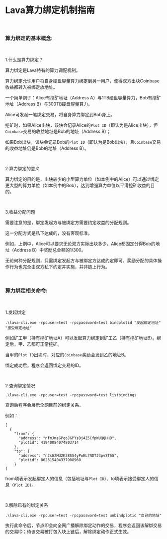 # Lava算力绑定机制指南

<br />

### 算力绑定的基本概念:

<br />

1.什么是算力绑定？

算力绑定是Lava特有的算力调配机制。

算力绑定允许用户将自身硬盘容量算力绑定到另一用户，使得双方出块Coinbase收益都转入被绑定放地址。

一个简单例子：Alice有挖矿地址（Address A）与1TB硬盘容量算力，Bob有挖矿地址（Address B）与300TB硬盘容量算力。

Alice可发起一笔绑定交易，将自身算力绑定到Bob身上。

挖矿时，如果Alice出块，该块会记录Alice的`Plot ID`（即认为是Alice出块），但`Coinbase`交易的收益地址是Bob的地址（Address B）；

如果Bob出块，该块会记录Bob的`Plot ID`（即认为是Bob出块），且`Coinbase`交易的收益地址仍是Bob的地址（Address B）。

<br />

2.算力绑定的意义

算力绑定的目的是，出块较少的小型算力单位（如本例中的Alice）可以通过绑定更大型的算力单位（如本例中的Bob），达到增强算力单位以平滑挖矿收益的目的。

<br />

3.收益分配问题

需要注意的是，绑定发起方与被绑定方需要约定收益的分配规则。

这一分配方式是私下达成的，没有客观标准。

例如，上例中，Alice可以要求无论双方实际出块多少，Alice都固定分得Bob的地址（Address B）中奖励总金额的1/300。

无论何种分配规则，只需绑定发起方与被绑定方达成约定即可。奖励分配的具体操作行为也完全由双方私下约定并实施，并非链上行为。

<br />


### 算力绑定相关命令:

<br />

1.发起绑定
```
.\lava-cli.exe -rpcuser=test -rpcpassword=test bindplotid "发起绑定地址" "接受绑定地址"
```
例如矿工甲（持有挖矿地址A）可以发起算力绑定到矿工乙（持有挖矿地址B）。绑定后，甲、乙都可正常挖矿。

当甲的`Plot ID`出块时，对应的`Coinbase`奖励会发到乙的地址B。

绑定成功后，程序会返回绑定交易的ID。

<br />

2.查询绑定情况
```
.\lava-cli.exe -rpcuser=test -rpcpassword=test listbindings 
```
查询后程序会展示全网目前的绑定关系。

例如：
```
[
  {
    "from": {
      "address": "nfmJmsGPgoJGPYsDj4Z5CfpWUQQHHD",
      "plotid": 41940084074803714
    },
    "to": {
      "address": "n2sGZMd2K38SS4yPwEL7NDTJ3pvST6G",
      "plotid": 862315404337908960
    }
]
```
from项表示发起绑定人的信息（包括地址与`Plot ID`）、to项表示接受绑定人的信息（`Plot ID`）。

<br />

3.解除已有的绑定关系
```
.\lava-cli.exe -rpcuser=test -rpcpassword=test unbindplotid "自己的地址"
```
执行此命令后，节点即会向全网广播解除绑定动作的交易，程序会返回该解绑交易的交易ID；待该交易被打包入块上链后，解除绑定动作正式生效。



